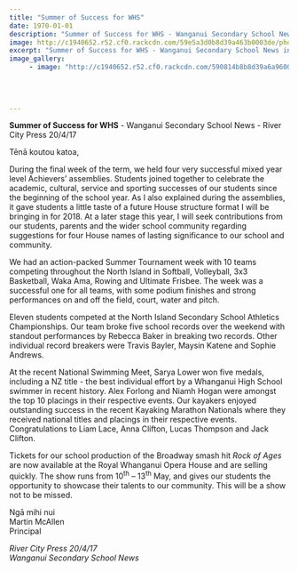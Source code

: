 ```yaml
---
title: "Summer of Success for WHS"
date: 1970-01-01
description: "Summer of Success for WHS - Wanganui Secondary School News in the River City Press 20/4/17..."
image: http://c1940652.r52.cf0.rackcdn.com/59e5a3d0b8d39a463b0003de/photo-for-RCP-20-April-2017.jpg
excerpt: "Summer of Success for WHS - Wanganui Secondary School News in the River City Press 20/4/17."
image_gallery:
     - image: "http://c1940652.r52.cf0.rackcdn.com/590814b8b8d39a6a96000497/photo-for-RCP-20-April-2017.jpg"
    
    
    
    
---
```


<p><strong>Summer of Success for WHS</strong> - Wanganui Secondary School News - River City Press 20/4/17</p>
<p>Tēnā koutou katoa,</p>
<p>During the final week of the term, we held four very successful mixed year level Achievers&rsquo; assemblies. Students joined together to celebrate the academic, cultural, service and sporting successes of our students since the beginning of the school year. As I also explained during the assemblies, it gave students a little taste of a future House structure format I will be bringing in for 2018. At a later stage this year, I will seek contributions from our students, parents and the wider school community regarding suggestions for four House names of lasting significance to our school and community.&nbsp;</p>
<p>We had an action-packed Summer Tournament week with 10 teams competing throughout the North Island in Softball, Volleyball, 3x3 Basketball, Waka Ama, Rowing and Ultimate Frisbee. The week was a successful one for all teams, with some podium finishes and strong performances on and off the field, court, water and pitch.&nbsp;</p>
<p>Eleven students competed at the North Island Secondary School Athletics Championships. Our team broke five school records over the weekend with standout performances by Rebecca Baker in breaking two records. Other individual record breakers were Travis Bayler, Maysin Katene and Sophie Andrews.&nbsp;</p>
<p>At the recent National Swimming Meet, Sarya Lower won five medals, including a NZ title - the best individual effort by a Whanganui High School swimmer in recent history. Alex Forlong and Niamh Hogan were amongst the top 10 placings in their respective events. Our kayakers enjoyed outstanding success in the recent Kayaking Marathon Nationals where they received national titles and placings in their respective events. Congratulations to Liam Lace, Anna Clifton, Lucas Thompson and Jack Clifton.</p>
<p>Tickets for our school production of the Broadway smash hit <em>Rock of Ages</em> are now available at the Royal Whanganui Opera House and are selling quickly. The show runs from 10<sup>th</sup> &ndash; 13<sup>th</sup> May, and gives our students the opportunity to showcase their talents to our community. This will be a show not to be missed.&nbsp;</p>
<p>Ngā mihi nui<br />Martin McAllen<br />Principal</p>
<p><em>River City Press 20/4/17<br />Wanganui Secondary School News</em></p>

